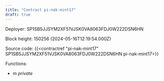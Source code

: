 ```yaml
---
title: "Contract pi-nak-mint17"
draft: true
---
```

Deployer: SP1SB5JJSYM2XF51VJSK0VA8063FDJ0W222DSN6HN


 



Block height: 150256 (2024-05-16T12:19:54.000Z)

Source code: {{<contractref "pi-nak-mint17" SP1SB5JJSYM2XF51VJSK0VA8063FDJ0W222DSN6HN pi-nak-mint17>}}

Functions:

* m _private_
